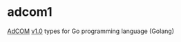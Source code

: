 # adcom1

[AdCOM](https://github.com/InteractiveAdvertisingBureau/AdCOM) [v1.0](https://github.com/InteractiveAdvertisingBureau/AdCOM/blob/master/AdCOM%20v1.0%20FINAL.md) types for Go programming language (Golang)

